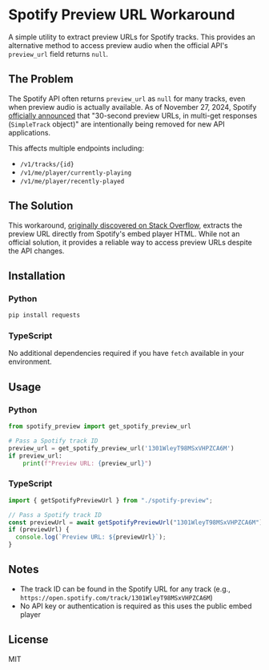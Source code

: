 # Spotify Preview URL Workaround

A simple utility to extract preview URLs for Spotify tracks. This provides an alternative method to access preview audio when the official API's `preview_url` field returns `null`.

## The Problem

The Spotify API often returns `preview_url` as `null` for many tracks, even when preview audio is actually available. As of November 27, 2024, Spotify [officially announced](https://developer.spotify.com/blog/2024-11-27-changes-to-the-web-api) that "30-second preview URLs, in multi-get responses (`SimpleTrack` object)" are intentionally being removed for new API applications.

This affects multiple endpoints including:

- `/v1/tracks/{id}`
- `/v1/me/player/currently-playing`
- `/v1/me/player/recently-played`

## The Solution

This workaround, [originally discovered on Stack Overflow](https://stackoverflow.com/questions/79237053/android-spotify-api-preview-url-for-tracks-is-suddenly-being-returned-as-null), extracts the preview URL directly from Spotify's embed player HTML. While not an official solution, it provides a reliable way to access preview URLs despite the API changes.

## Installation

### Python

```bash
pip install requests
```

### TypeScript

No additional dependencies required if you have `fetch` available in your environment.

## Usage

### Python

```python
from spotify_preview import get_spotify_preview_url

# Pass a Spotify track ID
preview_url = get_spotify_preview_url('1301WleyT98MSxVHPZCA6M')
if preview_url:
    print(f"Preview URL: {preview_url}")
```

### TypeScript

```typescript
import { getSpotifyPreviewUrl } from "./spotify-preview";

// Pass a Spotify track ID
const previewUrl = await getSpotifyPreviewUrl("1301WleyT98MSxVHPZCA6M");
if (previewUrl) {
  console.log(`Preview URL: ${previewUrl}`);
}
```

## Notes

- The track ID can be found in the Spotify URL for any track (e.g., `https://open.spotify.com/track/1301WleyT98MSxVHPZCA6M`)
- No API key or authentication is required as this uses the public embed player

## License

MIT
